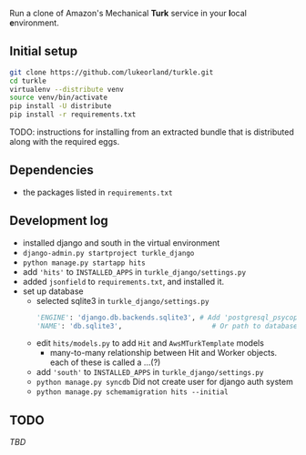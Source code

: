 Run a clone of Amazon's Mechanical **Turk** service in your **l**ocal
**e**nvironment.

## Initial setup ##

```bash
git clone https://github.com/lukeorland/turkle.git
cd turkle
virtualenv --distribute venv
source venv/bin/activate
pip install -U distribute
pip install -r requirements.txt
```

TODO: instructions for installing from an extracted bundle that is distributed
along with the required eggs.

## Dependencies ##

- the packages listed in `requirements.txt`

## Development log ##

- installed django and south in the virtual environment
- `django-admin.py startproject turkle_django`
- `python manage.py startapp hits`
- add `'hits'` to `INSTALLED_APPS` in `turkle_django/settings.py`
- added `jsonfield` to `requirements.txt`, and installed it.
- set up database
  - selected sqlite3 in `turkle_django/settings.py`
    ```python
    'ENGINE': 'django.db.backends.sqlite3', # Add 'postgresql_psycopg2', 'mysql', 'sqlite3' or 'oracle'.
    'NAME': 'db.sqlite3',                      # Or path to database file if using sqlite3.
    ```
  - edit `hits/models.py` to add `Hit` and `AwsMTurkTemplate` models
    - many-to-many relationship between Hit and Worker objects. each of these
      is called a ...(?)
  - add `'south'` to `INSTALLED_APPS` in `turkle_django/settings.py`
  - `python manage.py syncdb`
    Did not create user for django auth system
  - `python manage.py schemamigration hits --initial`

## TODO ##

*TBD*

